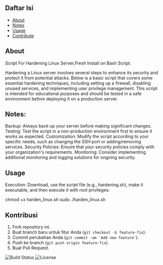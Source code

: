 ## Daftar Isi
- [About](#About)
- [Notes](#Notes)
- [Usage](#Usage)
- [Contribute](#Kontribusi)

## About
Script For Hardening Linux Server,Fresh Install on Bash Script.

Hardening a Linux server involves several steps to enhance its security and protect it from potential attacks. Below is a basic script that covers some essential hardening techniques, including setting up a firewall, disabling unused services, and implementing user privilege management. This script is intended for educational purposes and should be tested in a safe environment before deploying it on a production server.

## Notes:

Backup: Always back up your server before making significant changes.
Testing: Test the script in a non-production environment first to ensure it works as expected.
Customization: Modify the script according to your specific needs, such as changing the SSH port or adding/removing services.
Security Policies: Ensure that your security policies comply with your organization's requirements.
Monitoring: Consider implementing additional monitoring and logging solutions for ongoing security.

## Usage
Execution:
Download, use the script file (e.g., hardening.sh), make it executable, and then execute it with root privileges:

chmod +x harden_linux.sh
sudo ./harden_linux.sh

## Kontribusi
1. Fork repository ini.
2. Buat branch baru untuk fitur Anda (`git checkout -b feature-fix`).
3. Commit perubahan Anda (`git commit -am 'Add new feature'`).
4. Push ke branch (`git push origin feature-fix`).
5. Buat Pull Request.


![Build Status](https://img.shields.io/badge/build-passing-brightgreen)
![License](https://img.shields.io/badge/license-MIT-blue)
